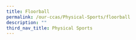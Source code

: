 ```yaml
---
title: Floorball
permalink: /our-ccas/Physical-Sports/floorball
description: ""
third_nav_title: Physical Sports
---
```

